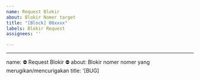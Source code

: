 ```yaml
---
name: Request Blokir
about: Blokir Nomer target
title: "[Block] 08xxxx"
labels: Blokir Request
assignees: ''

---
```


---
name: ⛔ Request Blokir ⛔
about: Blokir nomer nomer yang merugikan/mencurigakan
title: '[BUG] <title>'
labels: Blokir Request
assignees: ''

---
<!--
Note: Please search to see if an issue already exists for the bug you encountered.
-->

### Current Behavior:
<!-- A concise description of what you're experiencing. -->

### Expected Behavior:
<!-- A concise description of what you expected to happen. -->

### Steps To Reproduce:
<!--
Example: steps to reproduce the behavior:
1. In this environment...
2. With this config...
3. Run '...'
4. See error...
-->

### Environment:
<!--
Example:
- OS: Ubuntu 20.04
- Node: 13.14.0
- npm: 7.6.3
-->

### Anything else:
<!--
Links? References? Anything that will give us more context about the issue that you are encountering!
-->
